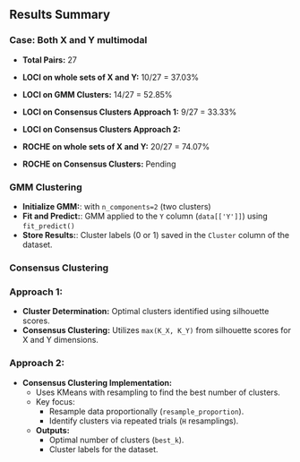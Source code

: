 ## Results Summary

### Case: Both X and Y multimodal

- **Total Pairs:** 27
- **LOCI on whole sets of X and Y:** 10/27 = 37.03%
- **LOCI on GMM Clusters:** 14/27 = 52.85%
- **LOCI on Consensus Clusters Approach 1:** 9/27 = 33.33%
- **LOCI on Consensus Clusters Approach 2:** 

- **ROCHE on whole sets of X and Y:** 20/27 = 74.07%
- **ROCHE on Consensus Clusters:** Pending




### GMM Clustering 

- **Initialize GMM:**:  with `n_components=2` (two clusters) 
- **Fit and Predict:**: GMM applied to the `Y` column (`data[['Y']]`) using `fit_predict()`
- **Store Results:**: Cluster labels (0 or 1) saved in the `Cluster` column of the dataset.

### Consensus Clustering 

### Approach 1: 
- **Cluster Determination:** Optimal clusters identified using silhouette scores.
- **Consensus Clustering:** Utilizes `max(K_X, K_Y)` from silhouette scores for X and Y dimensions.

### Approach 2: 
- **Consensus Clustering Implementation:** 
  - Uses KMeans with resampling to find the best number of clusters.
  - Key focus:
    - Resample data proportionally (`resample_proportion`).
    - Identify clusters via repeated trials (`H` resamplings).
  - **Outputs:**
    - Optimal number of clusters (`best_k`).
    - Cluster labels for the dataset.

